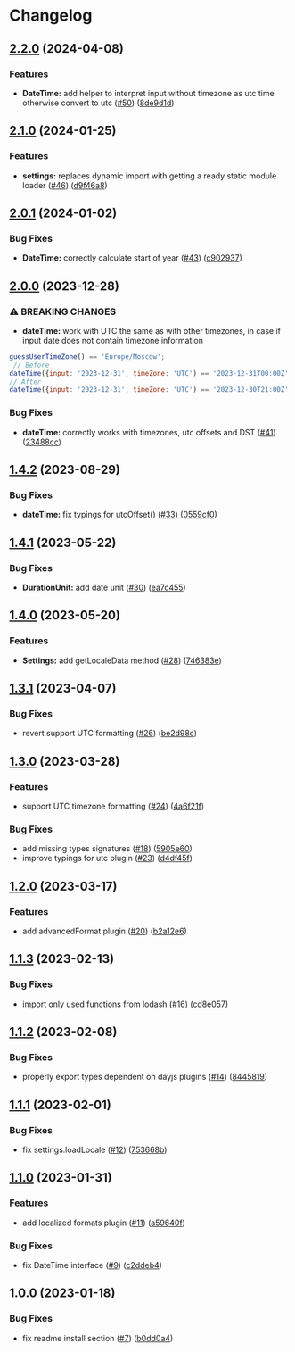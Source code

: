 # Changelog

## [2.2.0](https://github.com/gravity-ui/date-utils/compare/v2.1.0...v2.2.0) (2024-04-08)


### Features

* **DateTime:** add helper to interpret input without timezone as utc time otherwise convert to utc ([#50](https://github.com/gravity-ui/date-utils/issues/50)) ([8de9d1d](https://github.com/gravity-ui/date-utils/commit/8de9d1ddf9845978fffc97e3ed52563b739fbcf5))

## [2.1.0](https://github.com/gravity-ui/date-utils/compare/v2.0.1...v2.1.0) (2024-01-25)


### Features

* **settings:** replaces dynamic import with getting a ready static module loader ([#46](https://github.com/gravity-ui/date-utils/issues/46)) ([d9f46a8](https://github.com/gravity-ui/date-utils/commit/d9f46a82679084c5051e6b18826d5f39a732915d))

## [2.0.1](https://github.com/gravity-ui/date-utils/compare/v2.0.0...v2.0.1) (2024-01-02)


### Bug Fixes

* **DateTime:** correctly calculate start of year ([#43](https://github.com/gravity-ui/date-utils/issues/43)) ([c902937](https://github.com/gravity-ui/date-utils/commit/c9029376ddc7fe10cb96ed2b89a60c1759c56b5d))

## [2.0.0](https://github.com/gravity-ui/date-utils/compare/v1.4.2...v2.0.0) (2023-12-28)


### ⚠ BREAKING CHANGES

* **dateTime:**  work with UTC the same as with other timezones, in case if input date does not contain timezone information

```js
guessUserTimeZone() == 'Europe/Moscow';
 // Before
dateTime({input: '2023-12-31', timeZone: 'UTC') == '2023-12-31T00:00Z'
// After
dateTime({input: '2023-12-31', timeZone: 'UTC') == '2023-12-30T21:00Z'
```

### Bug Fixes

* **dateTime:** correctly works with timezones, utc offsets and DST ([#41](https://github.com/gravity-ui/date-utils/issues/41)) ([23488cc](https://github.com/gravity-ui/date-utils/commit/23488cc07f481c2f285abb40bec2dbb44f37ccac))

## [1.4.2](https://github.com/gravity-ui/date-utils/compare/v1.4.1...v1.4.2) (2023-08-29)


### Bug Fixes

* **dateTime:** fix typings for utcOffset() ([#33](https://github.com/gravity-ui/date-utils/issues/33)) ([0559cf0](https://github.com/gravity-ui/date-utils/commit/0559cf0b141855732d62ddcc4115986934dd6502))

## [1.4.1](https://github.com/gravity-ui/date-utils/compare/v1.4.0...v1.4.1) (2023-05-22)


### Bug Fixes

* **DurationUnit:** add date unit ([#30](https://github.com/gravity-ui/date-utils/issues/30)) ([ea7c455](https://github.com/gravity-ui/date-utils/commit/ea7c45510ea134a6dedc90cb24be5e0b2d59a759))

## [1.4.0](https://github.com/gravity-ui/date-utils/compare/v1.3.1...v1.4.0) (2023-05-20)


### Features

* **Settings:** add getLocaleData method ([#28](https://github.com/gravity-ui/date-utils/issues/28)) ([746383e](https://github.com/gravity-ui/date-utils/commit/746383eaff6e1e5dfb1fd0f7005dd5e9be0a4f86))

## [1.3.1](https://github.com/gravity-ui/date-utils/compare/v1.3.0...v1.3.1) (2023-04-07)


### Bug Fixes

* revert support UTC formatting ([#26](https://github.com/gravity-ui/date-utils/issues/26)) ([be2d98c](https://github.com/gravity-ui/date-utils/commit/be2d98c4bfc0ffd00cf807221c728fd13e084ac0))

## [1.3.0](https://github.com/gravity-ui/date-utils/compare/v1.2.0...v1.3.0) (2023-03-28)


### Features

* support UTC timezone formatting ([#24](https://github.com/gravity-ui/date-utils/issues/24)) ([4a6f21f](https://github.com/gravity-ui/date-utils/commit/4a6f21f89fe49740bc972734db9df9e17ca99fd6))


### Bug Fixes

* add missing types signatures ([#18](https://github.com/gravity-ui/date-utils/issues/18)) ([5905e60](https://github.com/gravity-ui/date-utils/commit/5905e6076e731907b4a93fcbc0140ccb483dd273))
* improve typings for utc plugin ([#23](https://github.com/gravity-ui/date-utils/issues/23)) ([d4df45f](https://github.com/gravity-ui/date-utils/commit/d4df45f4de99d2aa8e476e7e40d9264b4e84d804))

## [1.2.0](https://github.com/gravity-ui/date-utils/compare/v1.1.3...v1.2.0) (2023-03-17)


### Features

* add advancedFormat plugin ([#20](https://github.com/gravity-ui/date-utils/issues/20)) ([b2a12e6](https://github.com/gravity-ui/date-utils/commit/b2a12e623574accdce0006cf55cee6ab924043c4))

## [1.1.3](https://github.com/gravity-ui/date-utils/compare/v1.1.2...v1.1.3) (2023-02-13)


### Bug Fixes

* import only used functions from lodash ([#16](https://github.com/gravity-ui/date-utils/issues/16)) ([cd8e057](https://github.com/gravity-ui/date-utils/commit/cd8e057963f8dc5f72051a36c4bed31e3771fc51))

## [1.1.2](https://github.com/gravity-ui/date-utils/compare/v1.1.1...v1.1.2) (2023-02-08)


### Bug Fixes

* properly export types dependent on dayjs plugins ([#14](https://github.com/gravity-ui/date-utils/issues/14)) ([8445819](https://github.com/gravity-ui/date-utils/commit/8445819eb4a3fc76e1da08287dd0393072d99a2b))

## [1.1.1](https://github.com/gravity-ui/date-utils/compare/v1.1.0...v1.1.1) (2023-02-01)


### Bug Fixes

* fix settings.loadLocale ([#12](https://github.com/gravity-ui/date-utils/issues/12)) ([753668b](https://github.com/gravity-ui/date-utils/commit/753668bb9189166a6b32034c6dbeea11addf2b6e))

## [1.1.0](https://github.com/gravity-ui/date-utils/compare/v1.0.0...v1.1.0) (2023-01-31)


### Features

* add localized formats plugin ([#11](https://github.com/gravity-ui/date-utils/issues/11)) ([a59640f](https://github.com/gravity-ui/date-utils/commit/a59640f27b77e0af09b1574f72ea641cbb60c03f))


### Bug Fixes

* fix DateTime interface ([#9](https://github.com/gravity-ui/date-utils/issues/9)) ([c2ddeb4](https://github.com/gravity-ui/date-utils/commit/c2ddeb4180a19069d769ce4d88e3980af4893afc))

## 1.0.0 (2023-01-18)


### Bug Fixes

* fix readme install section ([#7](https://github.com/gravity-ui/date-utils/issues/7)) ([b0dd0a4](https://github.com/gravity-ui/date-utils/commit/b0dd0a47311c042993817e60ed56347552be48b3))
